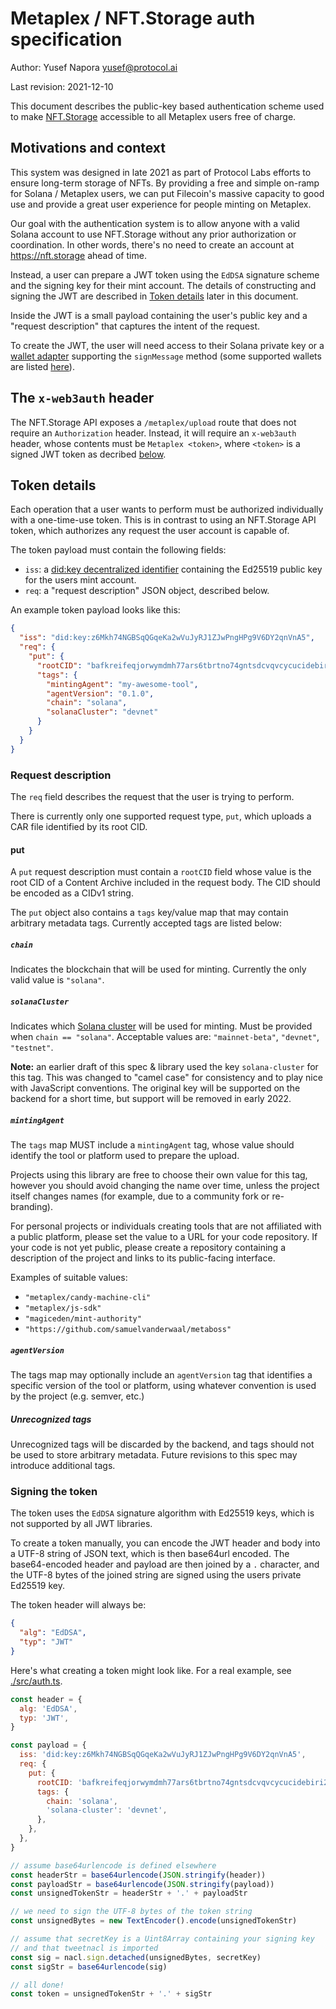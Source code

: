 # Metaplex / NFT.Storage auth specification

Author: Yusef Napora <yusef@protocol.ai>

Last revision: 2021-12-10

This document describes the public-key based authentication scheme used to make [NFT.Storage](https://nft.storage) accessible to all Metaplex users free of charge.

## Motivations and context

This system was designed in late 2021 as part of Protocol Labs efforts to ensure long-term storage of NFTs. By providing a free and simple on-ramp for Solana / Metaplex users, we can put Filecoin's massive capacity to good use and provide a great user experience for people minting on Metaplex.

Our goal with the authentication system is to allow anyone with a valid Solana account to use NFT.Storage without any prior authorization or coordination. In other words, there's no need to create an account at https://nft.storage ahead of time.

Instead, a user can prepare a JWT token using the `EdDSA` signature scheme and the signing key for their mint account. The details of constructing and signing the JWT are described in [Token details](#token-details) later in this document.

Inside the JWT is a small payload containing the user's public key and a "request description" that captures the intent of the request.

To create the JWT, the user will need access to their Solana private key or a [wallet adapter](https://github.com/solana-labs/wallet-adapter) supporting the `signMessage` method (some supported wallets are listed [here](https://github.com/solana-labs/wallet-adapter/blob/master/FAQ.md#how-can-i-sign-and-verify-messages)).

## The `x-web3auth` header

The NFT.Storage API exposes a `/metaplex/upload` route that does not require an `Authorization` header. Instead, it will require an `x-web3auth` header, whose contents must be `Metaplex <token>`, where `<token>` is a signed JWT token as decribed [below](#token-details).

## Token details

Each operation that a user wants to perform must be authorized individually with a one-time-use token. This is in contrast to using an NFT.Storage API token, which authorizes any request the user account is capable of.

The token payload must contain the following fields:

- `iss`: a [did:key decentralized identifier](https://w3c-ccg.github.io/did-method-key/) containing the Ed25519 public key for the users mint account.
- `req`: a "request description" JSON object, described below.

An example token payload looks like this:

```json
{
  "iss": "did:key:z6Mkh74NGBSqQGqeKa2wVuJyRJ1ZJwPngHPg9V6DY2qnVnA5",
  "req": {
    "put": {
      "rootCID": "bafkreifeqjorwymdmh77ars6tbrtno74gntsdcvqvcycucidebiri2e7qy",
      "tags": {
        "mintingAgent": "my-awesome-tool",
        "agentVersion": "0.1.0",
        "chain": "solana",
        "solanaCluster": "devnet"
      }
    }
  }
}
```

### Request description

The `req` field describes the request that the user is trying to perform.

There is currently only one supported request type, `put`, which uploads a CAR file identified by its root CID.

#### put

A `put` request description must contain a `rootCID` field whose value is the root CID of a Content Archive included in the request body.
The CID should be encoded as a CIDv1 string.

The `put` object also contains a `tags` key/value map that may contain arbitrary metadata tags. Currently accepted tags are listed below:

##### `chain`

Indicates the blockchain that will be used for minting. Currently the only valid value is `"solana"`.

##### `solanaCluster`

Indicates which [Solana cluster](https://docs.solana.com/clusters) will be used for minting. Must be provided when `chain == "solana"`. Acceptable values are: `"mainnet-beta"`, `"devnet"`, `"testnet"`.

**Note:** an earlier draft of this spec & library used the key `solana-cluster` for this tag. This was changed to "camel case" for consistency and to play nice with JavaScript conventions. The original key will be supported on the backend for a short time, but support will be removed in early 2022.

##### `mintingAgent`

The `tags` map MUST include a `mintingAgent` tag, whose value should identify the tool or platform used to prepare the upload.

Projects using this library are free to choose their own value for this tag, however you should avoid changing the name over time, unless the project itself changes names (for example, due to a community fork or re-branding).

For personal projects or individuals creating tools that are not affiliated with a public platform, please set the value to a URL for your code repository. If your code is not yet public, please create a repository containing a description of the project and links to its public-facing interface.

Examples of suitable values:

- `"metaplex/candy-machine-cli"`
- `"metaplex/js-sdk"`
- `"magiceden/mint-authority"`
- `"https://github.com/samuelvanderwaal/metaboss"`

##### `agentVersion`

The tags map may optionally include an `agentVersion` tag that identifies a specific version of the tool or platform, using whatever convention is used by the project (e.g. semver, etc.)

##### Unrecognized tags

Unrecognized tags will be discarded by the backend, and tags should not be used to store arbitrary metadata. Future revisions to this spec may introduce additional tags.

### Signing the token

The token uses the `EdDSA` signature algorithm with Ed25519 keys, which is not supported by all JWT libraries.

To create a token manually, you can encode the JWT header and body into a UTF-8 string of JSON text, which is then base64url encoded. The base64-encoded header and payload are then joined by a `.` character, and the UTF-8 bytes of the joined string are signed using the users private Ed25519 key.

The token header will always be:

```json
{
  "alg": "EdDSA",
  "typ": "JWT"
}
```

Here's what creating a token might look like. For a real example, see [./src/auth.ts](./src/auth.ts).

```js
const header = {
  alg: 'EdDSA',
  typ: 'JWT',
}

const payload = {
  iss: 'did:key:z6Mkh74NGBSqQGqeKa2wVuJyRJ1ZJwPngHPg9V6DY2qnVnA5',
  req: {
    put: {
      rootCID: 'bafkreifeqjorwymdmh77ars6tbrtno74gntsdcvqvcycucidebiri2e7qy',
      tags: {
        chain: 'solana',
        'solana-cluster': 'devnet',
      },
    },
  },
}

// assume base64urlencode is defined elsewhere
const headerStr = base64urlencode(JSON.stringify(header))
const payloadStr = base64urlencode(JSON.stringify(payload))
const unsignedTokenStr = headerStr + '.' + payloadStr

// we need to sign the UTF-8 bytes of the token string
const unsignedBytes = new TextEncoder().encode(unsignedTokenStr)

// assume that secretKey is a Uint8Array containing your signing key
// and that tweetnacl is imported
const sig = nacl.sign.detached(unsignedBytes, secretKey)
const sigStr = base64urlencode(sig)

// all done!
const token = unsignedTokenStr + '.' + sigStr
```
